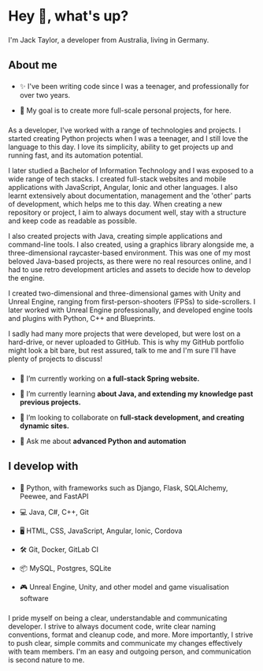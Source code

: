 <h1 align="left">Hey 👋, what's up?</h1>

###

<p align="left">I'm Jack Taylor, a developer from Australia, living in Germany.</p>

###

<h2 align="left">About me</h2>

###

  - ✨ I've been writing code since I was a teenager, and professionally for over two years.
      
  - 🎯 My goal is to create more full-scale personal projects, for here.

###

<p align="left">As a developer, I've worked with a range of technologies and projects. I started creating Python projects when I was a teenager, and I still love the language to this day. I love its simplicity, ability to get projects up and running fast, and its automation potential. 

I later studied a Bachelor of Information Technology and I was exposed to a wide range of tech stacks. I created full-stack websites and mobile applications with JavaScript, Angular, Ionic and other languages. I also learnt extensively about documentation, management and the 'other' parts of development, which helps me to this day. When creating a new repository or project, I aim to always document well, stay with a structure and keep code as readable as possible.

I also created projects with Java, creating simple applications and command-line tools. I also created, using a graphics library alongside me, a three-dimensional raycaster-based environment. This was one of my most beloved Java-based projects, as there were no real resources online, and I had to use retro development articles and assets to decide how to develop the engine.

I created two-dimensional and three-dimensional games with Unity and Unreal Engine, ranging from first-person-shooters (FPSs) to side-scrollers. I later worked with Unreal Engine professionally, and developed engine tools and plugins with Python, C++ and Blueprints.

I sadly had many more projects that were developed, but were lost on a hard-drive, or never uploaded to GitHub. This is why my GitHub portfolio might look a bit bare, but rest assured, talk to me and I'm sure I'll have plenty of projects to discuss!
</p>

###

- 🔭 I’m currently working on **a full-stack Spring website.**
  
- 🌱 I’m currently learning **about Java, and extending my knowledge past previous projects.**

- 👯 I’m looking to collaborate on **full-stack development, and creating dynamic sites.**

- 💬 Ask me about **advanced Python and automation**

###

<h2 align="left">I develop with</h2>

###

  - 🐍 Python, with frameworks such as Django, Flask, SQLAlchemy, Peewee, and FastAPI
  
  - 💻 Java, C#, C++, Git
  
  - 🖥️ HTML, CSS, JavaScript, Angular, Ionic, Cordova

  - 🛠️ Git, Docker, GitLab CI
  
  - 📦 MySQL, Postgres, SQLite
  
  - 🎮 Unreal Engine, Unity, and other model and game visualisation software

  

###

<p align="left"> I pride myself on being a clear, understandable and communicating developer. I strive to always document code, write clear naming conventions, format and cleanup code, and more. More importantly, I strive to push clear, simple commits and communicate my changes effectively with team members. I'm an easy and outgoing person, and communication is second nature to me.</p>

